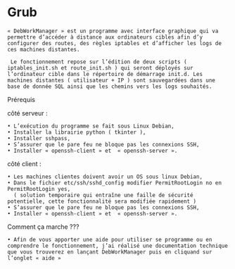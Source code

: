 # Grub
	« DebWorkManager » est un programme avec interface graphique qui va permettre d’accéder à distance aux ordinateurs cibles afin d’y configurer des routes, des règles iptables et d’afficher les logs de ces machines distantes.

	 Le fonctionnement repose sur l’édition de deux scripts ( iptables_init.sh et route_init.sh ) qui seront déployés sur l’ordinateur cible dans le répertoire de démarrage init.d. Les machines distantes ( utilisateur + IP ) sont sauvegardées dans une base de donnée SQL ainsi que les chemins vers les logs souhaités. 

Prérequis 

côté serveur : 

    • L’exécution du programme se fait sous Linux Debian,
    • Installer la librairie python ( tkinter ),
    • Installer sshpass, 
    • S’assurer que le pare feu ne bloque pas les connexions SSH, 
    • Installer « openssh-client » et  « openssh-server ».


côté client :

    • Les machines clientes doivent avoir un OS sous linux Debian,
    • Dans le fichier etc/ssh/sshd_config modifier PermitRootLogin no en PermitRootLogin yes,
      ( solution temporaire qui entraîne une faille de sécurité potentielle, cette fonctionnalité sera modifiée rapidement )
    • S’assurer que le pare feu ne bloque pas les connexions SSH, 
    • Installer « openssh-client » et  « openssh-server ».

Comment ça marche ???

    • Afin de vous apporter une aide pour utiliser se programme ou en comprendre le fonctionnement, j’ai réalisé une documentation technique que vous trouverez en lançant DebWorkManager puis en cliquand sur l’onglet « aide »



